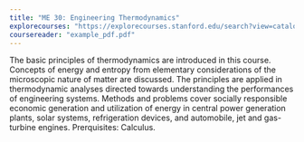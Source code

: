 ```yaml
---
title: "ME 30: Engineering Thermodynamics"
explorecourses: "https://explorecourses.stanford.edu/search?view=catalog&page=0&catalog=&academicYear=&q=me+30&collapse="
coursereader: "example_pdf.pdf"
---
```

The basic principles of thermodynamics are introduced in this course. Concepts of energy and entropy from elementary considerations of the microscopic nature of matter are discussed. The principles are applied in thermodynamic analyses directed towards understanding the performances of engineering systems. Methods and problems cover socially responsible economic generation and utilization of energy in central power generation plants, solar systems, refrigeration devices, and automobile, jet and gas-turbine engines. Prerquisites: Calculus.